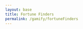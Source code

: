```yaml
---
layout: base
title: Fortune Finders
permalink: /gamify/fortuneFinders
---
```


<div id="gameContainer">
    <div id="promptDropDown" class="promptDropDown" style="z-index: 9999"></div>
    <canvas id='gameCanvas'></canvas>
</div>

<script type="module">
    // Adnventure Game assets locations
    import Game from "{{site.baseurl}}/assets/js/fortuneFinders/Game.js";
    import GameLevelAirport from "{{site.baseurl}}/assets/js/fortuneFinders/GameLevelAirport.js";
    import GameLevelWallstreet from "{{site.baseurl}}/assets/js/fortuneFinders/GameLevelWallstreet.js";
    import { pythonURI, javaURI, fetchOptions } from '{{site.baseurl}}/assets/js/api/config.js';

    const gameLevelClasses = [GameLevelAirport, GameLevelWallstreet];

    // Web Server Environment data
    const environment = {
        path:"{{site.baseurl}}",
        pythonURI: pythonURI,
        javaURI: javaURI,
        fetchOptions: fetchOptions,
        gameContainer: document.getElementById("gameContainer"),
        gameCanvas: document.getElementById("gameCanvas"),
        gameLevelClasses: gameLevelClasses

    }
    // Launch Adventure Game
    Game.main(environment);
</script>